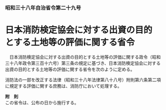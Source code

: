### 昭和三十八年自治省令第二十九号  
# 日本消防検定協会に対する出資の目的とする土地等の評価に関する省令  
　日本消防検定協会に対する出資の目的とする土地等の評価に関する政令（昭和三十八年政令第三百十六号）第三条の規定に基づき、日本消防検定協会に対する出資の目的とする土地等の評価に関する省令を次のように定める。  
  
消防法の一部を改正する法律（昭和三十八年法律第八十八号）附則第六条第二項に規定する評価に関する庶務は、消防庁において処理する。  
  
**附　則**  
この省令は、公布の日から施行する。  
  
